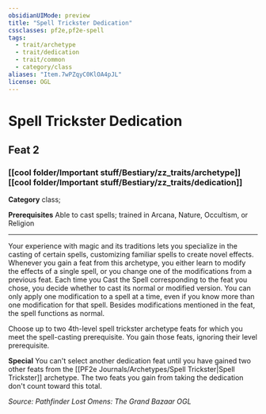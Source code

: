 ```yaml
---
obsidianUIMode: preview
title: "Spell Trickster Dedication"
cssclasses: pf2e,pf2e-spell
tags:
  - trait/archetype
  - trait/dedication
  - trait/common
  - category/class
aliases: "Item.7wPZqyC0KlOA4pJL"
license: OGL
---
```

# Spell Trickster Dedication
## Feat 2
### [[cool folder/Important stuff/Bestiary/zz_traits/archetype]][[cool folder/Important stuff/Bestiary/zz_traits/dedication]]

**Category** class; 



**Prerequisites** Able to cast spells; trained in Arcana, Nature, Occultism, or Religion
* * *
Your experience with magic and its traditions lets you specialize in the casting of certain spells, customizing familiar spells to create novel effects. Whenever you gain a feat from this archetype, you either learn to modify the effects of a single spell, or you change one of the modifications from a previous feat. Each time you Cast the Spell corresponding to the feat you chose, you decide whether to cast its normal or modified version. You can only apply one modification to a spell at a time, even if you know more than one modification for that spell. Besides modifications mentioned in the feat, the spell functions as normal.

Choose up to two 4th-level spell trickster archetype feats for which you meet the spell-casting prerequisite. You gain those feats, ignoring their level prerequisite.

**Special** You can't select another dedication feat until you have gained two other feats from the [[PF2e Journals/Archetypes/Spell Trickster|Spell Trickster]] archetype. The two feats you gain from taking the dedication don't count toward this total.

*Source: Pathfinder Lost Omens: The Grand Bazaar*
*OGL*